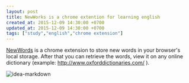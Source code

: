 ```yaml
---
layout: post
title: NewWorks is a chrome extention for learning english
created_at: 2015-12-09 14:30:00 +0700
updated_at: 2015-12-09 14:30:00 +0700
tags: ["study","english","chrome extension"]
---
```


[NewWords](https://github.com/nguyenhuuhuy/newwords#introduction) is a chrome extension to store new words in your browser's local storage. After that you can retrieve the words, view it on any online dictionary (example: http://www.oxforddictionaries.com/ ).

![idea-markdown](https://raw.githubusercontent.com/nguyenhuuhuy/newwords/master/docs/demo.gif)